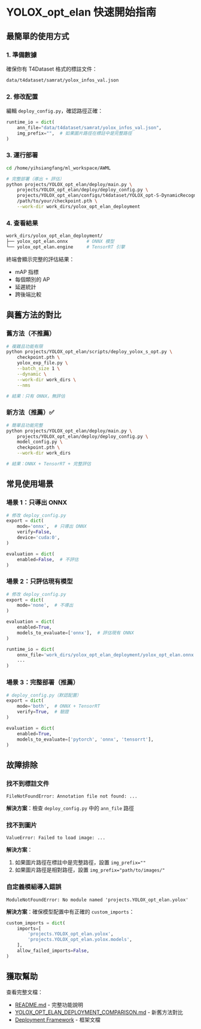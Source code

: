 # YOLOX_opt_elan 快速開始指南

## 最簡單的使用方式

### 1. 準備數據

確保你有 T4Dataset 格式的標註文件：
```bash
data/t4dataset/samrat/yolox_infos_val.json
```

### 2. 修改配置

編輯 `deploy_config.py`，確認路徑正確：
```python
runtime_io = dict(
    ann_file="data/t4dataset/samrat/yolox_infos_val.json",
    img_prefix="",  # 如果圖片路徑在標註中是完整路徑
)
```

### 3. 運行部署

```bash
cd /home/yihsiangfang/ml_workspace/AWML

# 完整部署（導出 + 評估）
python projects/YOLOX_opt_elan/deploy/main.py \
    projects/YOLOX_opt_elan/deploy/deploy_config.py \
    projects/YOLOX_opt_elan/configs/t4dataset/YOLOX_opt-S-DynamicRecognition/yolox-s-opt-elan_960x960_300e_t4dataset.py \
    /path/to/your/checkpoint.pth \
    --work-dir work_dirs/yolox_opt_elan_deployment
```

### 4. 查看結果

```bash
work_dirs/yolox_opt_elan_deployment/
├── yolox_opt_elan.onnx       # ONNX 模型
└── yolox_opt_elan.engine     # TensorRT 引擎
```

終端會顯示完整的評估結果：
- mAP 指標
- 每個類別的 AP
- 延遲統計
- 跨後端比較

## 與舊方法的對比

### 舊方法（不推薦）

```bash
# 複雜且功能有限
python projects/YOLOX_opt_elan/scripts/deploy_yolox_s_opt.py \
    checkpoint.pth \
    yolox_exp_file.py \
    --batch_size 1 \
    --dynamic \
    --work-dir work_dirs \
    --nms

# 結果：只有 ONNX，無評估
```

### 新方法（推薦）✅

```bash
# 簡單且功能完整
python projects/YOLOX_opt_elan/deploy/main.py \
    projects/YOLOX_opt_elan/deploy/deploy_config.py \
    model_config.py \
    checkpoint.pth \
    --work-dir work_dirs

# 結果：ONNX + TensorRT + 完整評估
```

## 常見使用場景

### 場景 1：只導出 ONNX

```python
# 修改 deploy_config.py
export = dict(
    mode='onnx',  # 只導出 ONNX
    verify=False,
    device='cuda:0',
)

evaluation = dict(
    enabled=False,  # 不評估
)
```

### 場景 2：只評估現有模型

```python
# 修改 deploy_config.py
export = dict(
    mode='none',  # 不導出
)

evaluation = dict(
    enabled=True,
    models_to_evaluate=['onnx'],  # 評估現有 ONNX
)

runtime_io = dict(
    onnx_file='work_dirs/yolox_opt_elan_deployment/yolox_opt_elan.onnx',
    ...
)
```

### 場景 3：完整部署（推薦）

```python
# deploy_config.py（默認配置）
export = dict(
    mode='both',  # ONNX + TensorRT
    verify=True,  # 驗證
)

evaluation = dict(
    enabled=True,
    models_to_evaluate=['pytorch', 'onnx', 'tensorrt'],
)
```

## 故障排除

### 找不到標註文件

```
FileNotFoundError: Annotation file not found: ...
```

**解決方案**：檢查 `deploy_config.py` 中的 `ann_file` 路徑

### 找不到圖片

```
ValueError: Failed to load image: ...
```

**解決方案**：
1. 如果圖片路徑在標註中是完整路徑，設置 `img_prefix=""`
2. 如果圖片路徑是相對路徑，設置 `img_prefix="path/to/images/"`

### 自定義模組導入錯誤

```
ModuleNotFoundError: No module named 'projects.YOLOX_opt_elan.yolox'
```

**解決方案**：確保模型配置中有正確的 `custom_imports`：
```python
custom_imports = dict(
    imports=[
        'projects.YOLOX_opt_elan.yolox',
        'projects.YOLOX_opt_elan.yolox.models',
    ],
    allow_failed_imports=False,
)
```

## 獲取幫助

查看完整文檔：
- [README.md](README.md) - 完整功能說明
- [YOLOX_OPT_ELAN_DEPLOYMENT_COMPARISON.md](../../../../YOLOX_OPT_ELAN_DEPLOYMENT_COMPARISON.md) - 新舊方法對比
- [Deployment Framework](../../../../autoware_ml/deployment/README.md) - 框架文檔
